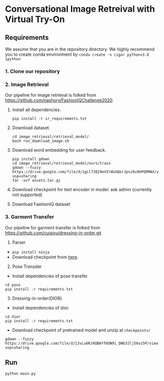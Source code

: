 # Conversational Image Retreival with Virtual Try-On

## Requirements
We assume that you are in the repository directory. We highly recommend you to create conda environment by ```conda create -n cigar python=3.8 ipython```

### 1. Clone our repository
### 2. Image Retrieval
Our pipeline for image retrieval is folked from https://github.com/nashory/FashionIQChallenge2020.


1. Install all dependencies.
    ```
    pip install -r ir_requirements.txt
    ```
2. Download dataset.
    ```Shell Session
    cd image_retrieval/retrieval_model/
    bash run_download_image.sh
    ```
3. Download word embedding for user feedback.
    ``` Shell Session
    pip install gdown
    cd image_retrieval/retrieval_model/ours/train
    gdown --fuzzy https://drive.google.com/file/d/1gLl73829eVZrWuXQerJpsz8v9mPQRMAX/view?usp=sharing
    tar -xvf assets.tar.gz
    ```
    
4. Download checkpoint for text encoder in model: ask admin (currently not supported)

5. Download FashionIQ dataset

### 3. Garment Transfer
Our pipeline for garment transfer is folked from https://github.com/cuiaiyu/dressing-in-order.git

1. Parser
- `pip install ninja`
- Download checkpoint from [here](https://drive.google.com/drive/folders/11wWszW1kskAyMIGJHBBZzHNKN3os6pu_).

2. Pose Transder
- Install dependencies of pose transfer.
``` Shell 
cd pose
pip install -r requirements.txt
```

3. Dressing-in-order(DIOR)
- Install dependencies of dior.
``` Shell
cd dior
pip install -r requirements.txt
```
- Download checkpoint of pretrained model and unzip at `checkpoints/`
``` Shell
gdown --fuzzy https://drive.google.com/file/d/1JvLu6RJ4QBAYf6ON9i_DWU3Jlj56vz5P/view?usp=sharing
```


## Run
``` Shell
python main.py
```
